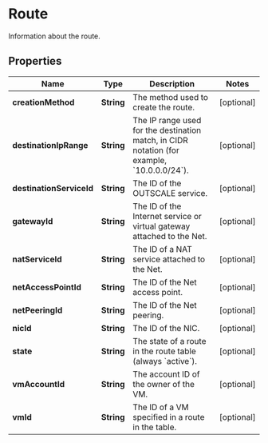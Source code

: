 

# Route

Information about the route.

## Properties

| Name | Type | Description | Notes |
|------------ | ------------- | ------------- | -------------|
|**creationMethod** | **String** | The method used to create the route. |  [optional] |
|**destinationIpRange** | **String** | The IP range used for the destination match, in CIDR notation (for example, &#x60;10.0.0.0/24&#x60;). |  [optional] |
|**destinationServiceId** | **String** | The ID of the OUTSCALE service. |  [optional] |
|**gatewayId** | **String** | The ID of the Internet service or virtual gateway attached to the Net. |  [optional] |
|**natServiceId** | **String** | The ID of a NAT service attached to the Net. |  [optional] |
|**netAccessPointId** | **String** | The ID of the Net access point. |  [optional] |
|**netPeeringId** | **String** | The ID of the Net peering. |  [optional] |
|**nicId** | **String** | The ID of the NIC. |  [optional] |
|**state** | **String** | The state of a route in the route table (always &#x60;active&#x60;). |  [optional] |
|**vmAccountId** | **String** | The account ID of the owner of the VM. |  [optional] |
|**vmId** | **String** | The ID of a VM specified in a route in the table. |  [optional] |



